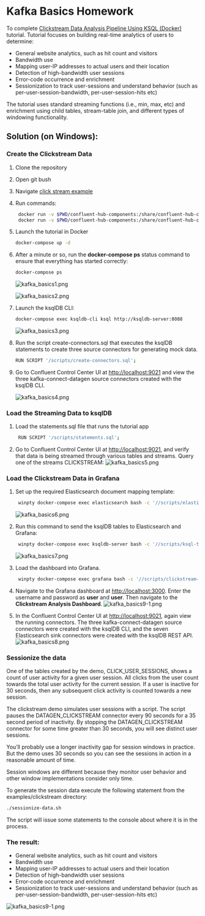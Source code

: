 # Kafka Basics Homework

To complete [Clickstream Data Analysis Pipeline Using KSQL (Docker)](https://docs.confluent.io/current/ksql/docs/tutorials/clickstream-docker.html#ksql-clickstream-docker) tutorial. Tutorial focuses on building real-time analytics of users to determine:

- General website analytics, such as hit count and visitors
- Bandwidth use
- Mapping user-IP addresses to actual users and their location
- Detection of high-bandwidth user sessions
- Error-code occurrence and enrichment
- Sessionization to track user-sessions and understand behavior (such as per-user-session-bandwidth, per-user-session-hits etc)

The tutorial uses standard streaming functions (i.e., min, max, etc) and enrichment using child tables, stream-table join, and different types of windowing functionality.

## Solution (on Windows):

### Create the Clickstream Data

1. Clone the repository
2. Open git bush
3. Navigate [click stream example](./examples/clickstream)
4. Run commands:
   ```bash
    docker run -v $PWD/confluent-hub-components:/share/confluent-hub-components confluentinc/ksqldb-server:0.8.0 confluent-hub install --no-prompt confluentinc/kafka-connect-datagen:0.4.0
    docker run -v $PWD/confluent-hub-components:/share/confluent-hub-components confluentinc/ksqldb-server:0.8.0 confluent-hub install --no-prompt confluentinc/kafka-connect-elasticsearch:10.0.2
   ```
5. Launch the tutorial in Docker
    ```bash
    docker-compose up -d
   ```
6. After a minute or so, run the **docker-compose ps** status command to ensure that everything has started correctly:
    ```bash
    docker-compose ps
    ```
    ![kafka_basics1.png](./img/kafka_basics1.png)
   
    ![kafka_basics2.png](./img/kafka_basics2.png)
   
7. Launch the ksqlDB CLI:
    ```bash
    docker-compose exec ksqldb-cli ksql http://ksqldb-server:8088
    ```
   ![kafka_basics3.png](./img/kafka_basics3.png)
   
8. Run the script create-connectors.sql that executes the ksqlDB statements to create three source connectors for generating mock data.
    ```bash
    RUN SCRIPT '/scripts/create-connectors.sql';
   ```
9. Go to Confluent Control Center UI at [http://localhost:9021](http://localhost:9021) and view the three kafka-connect-datagen source connectors created with the ksqlDB CLI.

   ![kafka_basics4.png](./img/kafka_basics4.png)

### Load the Streaming Data to ksqlDB

1. Load the statements.sql file that runs the tutorial app
   ```bash
    RUN SCRIPT '/scripts/statements.sql';
   ```
2. Go to Confluent Control Center UI at [http://localhost:9021](http://localhost:9021), and verify that data is being streamed through various tables and streams. Query one of the streams CLICKSTREAM:
    ![kafka_basics5.png](./img/kafka_basics5.png)

### Load the Clickstream Data in Grafana

1. Set up the required Elasticsearch document mapping template:
   ```bash
    winpty docker-compose exec elasticsearch bash -c '//scripts/elastic-dynamic-template.sh'
   ```
   ![kafka_basics6.png](./img/kafka_basics6.png)
   
2. Run this command to send the ksqlDB tables to Elasticsearch and Grafana:
   ```bash
    winpty docker-compose exec ksqldb-server bash -c '//scripts/ksql-tables-to-grafana.sh'
   ```
   ![kafka_basics7.png](./img/kafka_basics7.png)
   
3. Load the dashboard into Grafana.
   ```bash
    winpty docker-compose exec grafana bash -c '//scripts/clickstream-analysis-dashboard.sh'
   ```
4. Navigate to the Grafana dashboard at [http://localhost:3000](http://localhost:3000). Enter the username and password as **user** and **user**. Then navigate to the **Clickstream Analysis Dashboard**.
   ![kafka_basics9-1.png](./img/kafka_basics9-1.png)
   
5. In the Confluent Control Center UI at [http://localhost:9021](http://localhost:9021), again view the running connectors. The three kafka-connect-datagen source connectors were created with the ksqlDB CLI, and the seven Elasticsearch sink connectors were created with the ksqlDB REST API.
   ![kafka_basics8.png](./img/kafka_basics8.png)

### Sessionize the data

One of the tables created by the demo, CLICK_USER_SESSIONS, shows a count of user activity for a given user session. All clicks from the user count towards the total user activity for the current session. If a user is inactive for 30 seconds, then any subsequent click activity is counted towards a new session.

The clickstream demo simulates user sessions with a script. The script pauses the DATAGEN_CLICKSTREAM connector every 90 seconds for a 35 second period of inactivity. By stopping the DATAGEN_CLICKSTREAM connector for some time greater than 30 seconds, you will see distinct user sessions.

You’ll probably use a longer inactivity gap for session windows in practice. But the demo uses 30 seconds so you can see the sessions in action in a reasonable amount of time.

Session windows are different because they monitor user behavior and other window implementations consider only time.

To generate the session data execute the following statement from the examples/clickstream directory:
```bash
./sessionize-data.sh
```
The script will issue some statements to the console about where it is in the process.

### The result:

- General website analytics, such as hit count and visitors
- Bandwidth use
- Mapping user-IP addresses to actual users and their location
- Detection of high-bandwidth user sessions
- Error-code occurrence and enrichment
- Sessionization to track user-sessions and understand behavior (such as per-user-session-bandwidth, per-user-session-hits etc)

![kafka_basics9-1.png](./img/kafka_basics9-2.png)
